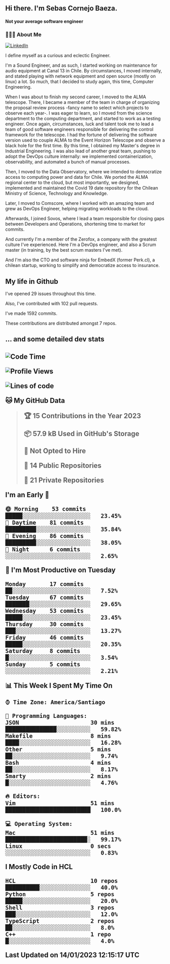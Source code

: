 <h2> Hi there.  I'm Sebas Cornejo Baeza.</h2>
<h4> Not your average software engineer</h4>
<h3> 👨🏻‍💻 About Me </h3>
<a href="http://linkedin.com/in/sebastian-cornejo-baeza/"><img alt="LinkedIn" src="https://img.shields.io/badge/Sebas%20Cornejo%20-informational?style=appveyor&logo=linkedin"></a>


I define myself as a curious and eclectic Engineer.

I'm a Sound Engineer, and as such, I started working on maintenance for audio equipment at Canal 13 in Chile.
By circumstances, I moved internally, and stated playing with network equipment and open source (mostly on linux) 
a lot. So much, that I decided to study again, this time, Computer Engineering.

When I was about to finish my second career, I moved to the ALMA telescope. There, I became a member of the team
in charge of organizing the proposal review process -fancy name to select which projects to observe each year-. 
I was eager to learn, so I moved from the science department to the computing department, and started to work as 
a testing engineer. Once again, circumstances, luck and talent took me to lead a team of good software engineers 
responsible for delivering the control framework for the telescope. I had the fortune of delivering the software
version used to couple ALMA to the Event Horizon Telescope and observe a black hole for the first time.
By this time, I obtained my Master's degree in Industrial Engineering.
I was also lead of another great team, pushing to adopt the DevOps culture internally: we implemented containerization, observability, and automated a bunch of manual processes.

Then, I moved to the Data Observatory, where we intended to democratize access to computing power
and data for Chile. We ported the ALMA regional center to the cloud, but most importantly, we designed, implemented
and maintained the Covid 19 date repository for the Chilean Ministry of Science, Technology and Knowledge.

Later, I moved to Comscore, where I worked with an amazing team and grew as DevOps Engineer, helping migrating workloads to the cloud.

Afterwards, I joined Sovos, where I lead a team responsible for closing gaps between Developers and Operations, shortening time to market for commits.

And currently I'm a member of the Zerofox, a company with the greatest culture I've experienced. Here I'm a DevOps
engineer, and also a Scrum master (in training, by the best scrum masters I've met).
 
And I'm also the CTO and software ninja for EmbedX (former Perk.cl), a chilean startup, working to simplify and democratize access to insurance.

<h2> My life in Github </h2>

I've opened 29 issues throughout this time.

Also, I've contributed with 102 pull requests.

I've made 1592 commits.

These contributions are distributed amongst 7 repos.

<h2>... and some detailed dev stats<h2>

<!--START_SECTION:waka-->
![Code Time](http://img.shields.io/badge/Code%20Time-230%20hrs%2041%20mins-blue)

![Profile Views](http://img.shields.io/badge/Profile%20Views-0-blue)

![Lines of code](https://img.shields.io/badge/From%20Hello%20World%20I%27ve%20Written-542%20Thousand%20lines%20of%20code-blue)

**🐱 My GitHub Data** 

> 🏆 15 Contributions in the Year 2023
 > 
> 📦 57.9 kB Used in GitHub's Storage 
 > 
> 🚫 Not Opted to Hire
 > 
> 📜 14 Public Repositories 
 > 
> 🔑 21 Private Repositories  
 > 
**I'm an Early 🐤** 

```text
🌞 Morning    53 commits     █████░░░░░░░░░░░░░░░░░░░░   23.45% 
🌆 Daytime    81 commits     █████████░░░░░░░░░░░░░░░░   35.84% 
🌃 Evening    86 commits     █████████░░░░░░░░░░░░░░░░   38.05% 
🌙 Night      6 commits      ░░░░░░░░░░░░░░░░░░░░░░░░░   2.65%

```
📅 **I'm Most Productive on Tuesday** 

```text
Monday       17 commits     ██░░░░░░░░░░░░░░░░░░░░░░░   7.52% 
Tuesday      67 commits     ███████░░░░░░░░░░░░░░░░░░   29.65% 
Wednesday    53 commits     █████░░░░░░░░░░░░░░░░░░░░   23.45% 
Thursday     30 commits     ███░░░░░░░░░░░░░░░░░░░░░░   13.27% 
Friday       46 commits     █████░░░░░░░░░░░░░░░░░░░░   20.35% 
Saturday     8 commits      █░░░░░░░░░░░░░░░░░░░░░░░░   3.54% 
Sunday       5 commits      ░░░░░░░░░░░░░░░░░░░░░░░░░   2.21%

```


📊 **This Week I Spent My Time On** 

```text
⌚︎ Time Zone: America/Santiago

💬 Programming Languages: 
JSON                     30 mins             ███████████████░░░░░░░░░░   59.82% 
Makefile                 8 mins              ████░░░░░░░░░░░░░░░░░░░░░   16.28% 
Other                    5 mins              ██░░░░░░░░░░░░░░░░░░░░░░░   9.74% 
Bash                     4 mins              ██░░░░░░░░░░░░░░░░░░░░░░░   8.17% 
Smarty                   2 mins              █░░░░░░░░░░░░░░░░░░░░░░░░   4.76%

🔥 Editors: 
Vim                      51 mins             █████████████████████████   100.0%

💻 Operating System: 
Mac                      51 mins             ████████████████████████░   99.17% 
Linux                    0 secs              ░░░░░░░░░░░░░░░░░░░░░░░░░   0.83%

```

**I Mostly Code in HCL** 

```text
HCL                      10 repos            ██████████░░░░░░░░░░░░░░░   40.0% 
Python                   5 repos             █████░░░░░░░░░░░░░░░░░░░░   20.0% 
Shell                    3 repos             ███░░░░░░░░░░░░░░░░░░░░░░   12.0% 
TypeScript               2 repos             ██░░░░░░░░░░░░░░░░░░░░░░░   8.0% 
C++                      1 repo              █░░░░░░░░░░░░░░░░░░░░░░░░   4.0%

```



 Last Updated on 14/01/2023 12:15:17 UTC
<!--END_SECTION:waka-->
